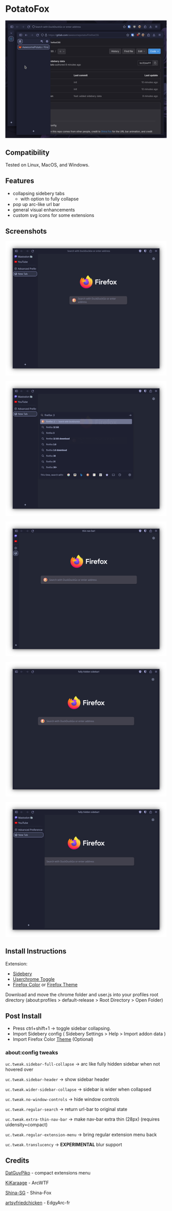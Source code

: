 # PotatoFox

![Firefox with Custom CSS applied](Media/Screenshot0.png)

## Compatibility

Tested on Linux, MacOS, and Windows. 

## Features

- collapsing sidebery tabs 
    - with option to fully collapse 
- pop up arc-like url bar
- general visual enhancements  
- custom svg icons for some extensions

## Screenshots

![](./Media/Screenshot1.png)

![](./Media/Screenshot2.png)

![](./Media/Screenshot3.png)

![](./Media/Screenshot4.png)

![](./Media/Screenshot5.png)

## Install Instructions

Extension:

* [Sidebery](https://addons.mozilla.org/en-US/firefox/addon/sidebery)
* [Userchrome Toggle](https://addons.mozilla.org/en-US/firefox/addon/userchrome-toggle/)
* [Firefox Color](https://addons.mozilla.org/en-US/firefox/addon/firefox-color) or [Firefox Theme](https://addons.mozilla.org/en-US/firefox/themes/) 

Download and move the chrome folder and user.js into your profiles root directory (about:profiles > default-release > Root Directory > Open Folder)

## Post Install

- Press ctrl+shift+1 -> toggle sidebar collapsing. 
- Import Sidebery config ( Sidebery Settings > Help > Import addon data )
- Import Firefox Color [Theme](https://color.firefox.com/?theme=XQAAAAJIBAAAAAAAAABBqYhm849SCicxcUcPX38oKRicm6da8pG5gi-DrbS7fiEFLUzDsWXWyUHMSkHZ2PpRK_LvZGTF44fp7VnVXujpkKMjvOWQSIhdK22u1ZG2EgdMyNMx_0oKJ3H9Aulj_W-sLqp3C7P9xxbnSMyQXGvfNmFAc8Mw6b7sZVymuhR0izERZjptFUVqlI0Zglmvbx7Aqqf1yCNtF2ljYjJBJ2zeQ3SGqmjknTFkU7hkVMy3aRrVafVheQXSAb6urDunQ8LZD2shNDvg5bN-ozZG255xn3hB1gfB1yVOKWNg9jJYn6DntzqTwzgEmwpEgPB4NyBczypZzFqtS5oB-cT0e_lH4lrI8tO01TfXk0UUp6n29KfQU8nu5zesYpVUZThdOvZPqE6CpFbMooJ1cL6fU-TdtOGpTkrgd2fzHgwJX6a54v0tN0aHaAQD3jj-0fqNVcm4Lg-8eyxZ09ItqMLD48JaDU9OFPtiCyyvpsoYYfuZf9osapMO72ZS-AfpMq9oF6ZHatA6Xvt7B8-XGebHGtdzq0PHgpkZPu-zwq2PPoCCFGzjkUZVjpBGQm7UXoevFP_2oiQt) (Optional)

### about:config tweaks

`uc.tweak.sidebar-full-collapse` -> arc like fully hidden sidebar when not hovered over

`uc.tweak.sidebar-header` -> show sidebar header

`uc.tweak.wider-sidebar-collapse` -> sidebar is wider when collapsed

`uc.tweak.no-window-controls` -> hide window controls

`uc.tweak.regular-search` -> return url-bar to original state

`uc.tweak.extra-thin-nav-bar` -> make nav-bar extra thin (28px) (requires uidensity=compact)

`uc.tweak.regular-extension-menu` -> bring regular extension menu back

`uc.tweak.translucency` -> **EXPERIMENTAL** blur support  

## Credits

[DatGuyPiko](https://github.com/datguypiko/Firefox-Mod-Blur/tree/master/EXTRA%20MODS/Compact%20extensions%20menu) - compact extensions menu

[KiKaraage](https://github.com/KiKaraage/ArcWTF) - ArcWTF

[Shina-SG](https://github.com/Shina-SG/Shina-Fox) - Shina-Fox

[artsyfriedchicken](https://github.com/artsyfriedchicken/EdgyArc-fr) - EdgyArc-fr
